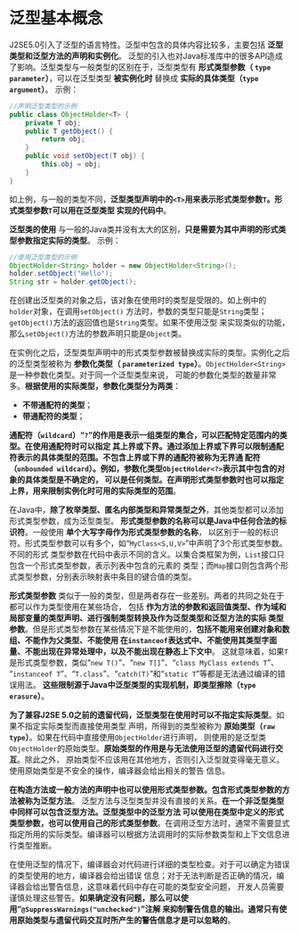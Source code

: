 泛型基本概念
===============================================================
J2SE5.0引入了泛型的语言特性。泛型中包含的具体内容比较多，主要包括 **泛型类型和泛型方法的声明和实例化**。
泛型的引入也对Java标准库中的很多API造成了影响。泛型类型与一般类型的区别在于，泛型类型有 **形式类型参数（
`type parameter`）**，可以在泛型类型 **被实例化时** 替换成 **实际的具体类型（`type argument`）**。
示例：
```java
//声明泛型类型的示例
public class ObjectHolder<T> {
    private T obj;
    public T getObject() {
        return obj;
    }
    public void setObject(T obj) {
        this.obj = obj;
    }
}
```
如上例，与一般的类型不同，**泛型类型声明中的`<T>`用来表示形式类型参数`T`。形式类型参数`T`可以用在泛型类型
实现的代码中**。

**泛型类的使用** 与一般的Java类并没有太大的区别，**只是需要为其中声明的形式类型参数指定实际的类型**。
示例：
```java
//使用泛型类型的示例
ObjectHolder<String> holder = new ObjectHolder<String>();
holder.setObject("Hello");
String str = holder.getObject();
```
在创建出泛型类的对象之后，该对象在使用时的类型是受限的。如上例中的`holder`对象，在调用`setObject()`
方法时，参数的类型只能是`String`类型；`getObject()`方法的返回值也是`String`类型。如果不使用泛型
来实现类似的功能，那么`setObject()`方法的参数声明只能是`Object`类。

在实例化之后，泛型类型声明中的形式类型参数被替换成实际的类型。实例化之后的泛型类型被称为 **参数化类型（
`parameterized type`）**。`ObjectHolder<String>`是一种参数化类型。对于同一个泛型类型来说，
可能的参数化类型的数量非常多。**根据使用的实际类型，参数化类型分为两类**：
+ **不带通配符的类型**；
+ **带通配符的类型**；

**通配符（`wildcard`）“`?`”的作用是表示一组类型的集合，可以匹配特定范围内的类型。在使用通配符时可以指定
其上界或下界。通过添加上界或下界可以限制通配符表示的具体类型的范围。不包含上界或下界的通配符被称为无界通
配符（`unbounded wildcard`）。例如，参数化类型`ObjectHolder<?>`表示其中包含的对象的具体类型是不确定的，
可以是任何类型。在声明形式类型参数时也可以指定上界，用来限制实例化时可用的实际类型的范围**。

在Java中，**除了枚举类型、匿名内部类型和异常类型之外**，其他类型都可以添加形式类型参数，成为泛型类型。
**形式类型参数的名称可以是Java中任何合法的标识符**。一般使用 **单个大写字母作为形式类型参数的名称**，
以区别于一般的标识符。形式类型参数可以有多个，如“`MyClass<S,U,V>`”中声明了3个形式类型参数。不同的形式
类型参数在代码中表示不同的含义。以集合类框架为例，`List`接口只包含一个形式类型参数，表示列表中包含的元素的
类型；而`Map`接口则包含两个形式类型参数，分别表示映射表中条目的键合值的类型。

**形式类型参数** 类似于一般的类型，但是两者存在一些差别。两者的共同之处在于都可以作为类型使用在某些场合，
包括 **作为方法的参数和返回值类型、作为域和局部变量的类型声明、进行强制类型转换及作为泛型类型和泛型方法的实际
类型参数**。但是形式类型参数在某些情况下是不能使用的，**包括不能用来创建对象和数组、不能作为父类型、不能使用
在`instanceof`表达式中、不能使用其类型字面量、不能出现在异常处理中，以及不能出现在静态上下文中**。
这就意味着，如果`T`是形式类型参数，类似“`new T()`”、“`new T[]`”、“`class MyClass extends T`”、
“`instanceof T`”、“`T.class`”、“`catch(T)`”和“`static T`”等都是无法通过编译的错误用法。
**这些限制源于Java中泛型类型的实现机制，即类型擦除（`type erasure`）**。

**为了兼容J2SE 5.0之前的遗留代码，泛型类型在使用时可以不指定实际类型**。如果不指定实际类型而直接使用类型
声明，所得到的类型被称为 **原始类型（`raw type`）**。如果在代码中直接使用`ObjectHolder`进行声明，
则使用的是泛型类`ObjectHolder`的原始类型。**原始类型的作用是与无法使用泛型的遗留代码进行交互**。除此之外，
原始类型不应该用在其他地方，否则引入泛型就变得毫无意义。使用原始类型是不安全的操作，编译器会给出相关的警告
信息。

**在构造方法或一般方法的声明中也可以使用形式类型参数。包含形式类型参数的方法被称为泛型方法**。
泛型方法与泛型类型并没有直接的关系。**在一个非泛型类型中同样可以包含泛型方法。泛型类型中的泛型方法
可以使用在类型中定义的形式类型参数，也可以使用自己的形式类型参数**。在调用泛型方法时，通常不需要显式
指定所用的实际类型。编译器可以根据方法调用时的实际参数类型和上下文信息进行类型推断。

在使用泛型的情况下，编译器会对代码进行详细的类型检查。对于可以确定为错误的类型使用的地方，编译器会给出错误
信息；对于无法判断是否正确的情况，编译器会给出警告信息，这意味着代码中存在可能的类型安全问题，
开发人员需要谨慎处理这些警告。**如果确定没有问题，那么可以使用“`@SuppressWarnings("unchecked")`”注解
来抑制警告信息的输出。通常只有使用原始类型与遗留代码交互时所产生的警告信息才是可以忽略的**。









